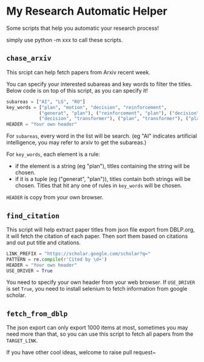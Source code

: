 # My Research Automatic Helper

Some scripts that help you automatic your research process!

simply use python -m xxx to call these scripts.

## ``chase_arxiv``
This srcipt can help fetch papers from Arxiv recent week.

You can specify your interested subareas and key words to filter the titles.
Below code is on top of this script, as you can specify it!

```python
subareas = ["AI", "LG", "RO"]
key_words = ["plan", "motion", "decision", "reinforcement", 
            ("generat", "plan"), ("reinforcement", "plan"), ("decision", "gpt"), 
            ("decision", "transformer"), ("plan", "transformer"), ("plan", "diffusion")]
HEADER = "Your own header"
```

For ``subareas``, every word in the list will be search. (eg "AI" indicates artificial intelligence, you may refer to arxiv to get the subareas.)

For ``key_words``, each element is a rule:
-   if the element is a string (eg "plan"), titles containing the string will be chosen.
-   if it is a tuple (eg ("generat", "plan")), titles contain both strings will be chosen.
Titles that hit any one of rules in ``key_words`` will be chosen.

``HEADER`` is copy from your own browser.

## ``find_citation``
This script will help extract paper titles from json file export from DBLP.org, it will fetch the citation of each paper.
Then sort them based on citations and out put title and citations.

```python
LINK_PREFIX = "https://scholar.google.com/scholar?q="
PATTERN = re.compile(r'Cited by \d+')
HEADER = "Your own header"
USE_DRIVER = True
```
You need to specify your own header from your web browser.
If ``USE_DRIVER`` is set ``True``, you need to install selenium to fetch information from google scholar. 

## ``fetch_from_dblp``
The json export can only export 1000 items at most, sometimes you may need more than that, so you can use this script to fetch all papers from the ``TARGET_LINK``.

If you have other cool ideas, welcome to raise pull request~